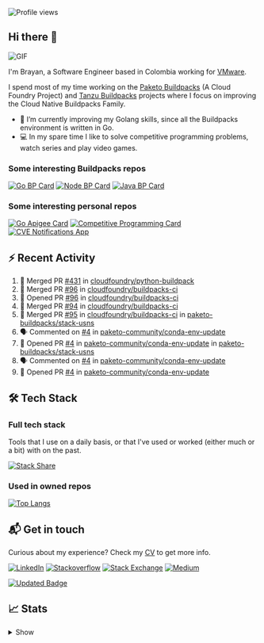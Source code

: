 ![Profile views](https://gpvc.arturio.dev/brayanhenao)

## Hi there 👋

<img alt="GIF" src="https://i.pinimg.com/originals/e4/26/70/e426702edf874b181aced1e2fa5c6cde.gif" />  


I'm Brayan, a Software Engineer based in Colombia working for [VMware](https://www.vmware.com/).

I spend most of my time working on the [Paketo Buildpacks](https://paketo.io/) (A Cloud Foundry Project)
and [Tanzu Buildpacks](https://tanzu.vmware.com/components/buildpacks) projects where I focus on improving the Cloud
Native Buildpacks Family.

- 🌱 I’m currently improving my Golang skills, since all the Buildpacks environment is written in Go.
- 💻 In my spare time I like to solve competitive programming problems, watch series and play video games.

### Some interesting Buildpacks repos

[![Go BP Card](https://github-readme-stats.vercel.app/api/pin/?username=paketo-buildpacks&repo=go&show_owner=true)](https://github.com/paketo-buildpacks/go)
[![Node BP Card](https://github-readme-stats.vercel.app/api/pin/?username=paketo-buildpacks&repo=nodejs&show_owner=true)](https://github.com/paketo-buildpacks/nodejs)
[![Java BP Card](https://github-readme-stats.vercel.app/api/pin/?username=paketo-buildpacks&repo=java&show_owner=true)](https://github.com/paketo-buildpacks/java)

### Some interesting personal repos

[![Go Apigee Card](https://github-readme-stats.vercel.app/api/pin/?username=brayanhenao&repo=go-apigee-edge)](https://github.com/brayanhenao/go-apigee-edge)
[![Competitive Programming Card](https://github-readme-stats.vercel.app/api/pin/?username=brayanhenao&repo=competitive-programming)](https://github.com/brayanhenao/competitive-programming)
[![CVE Notifications App](https://github-readme-stats.vercel.app/api/pin/?username=brayanhenao&repo=cve-notifications-app)](https://github.com/brayanhenao/cve-notifications-app)

## ⚡️ Recent Activity

<!--START_SECTION:activity-->

1. 🎉 Merged PR [#431](https://github.com/cloudfoundry/python-buildpack/pull/431) in [cloudfoundry/python-buildpack](https://github.com/cloudfoundry/python-buildpack)
2. 🎉 Merged PR [#96](https://github.com/cloudfoundry/buildpacks-ci/pull/96) in [cloudfoundry/buildpacks-ci](https://github.com/cloudfoundry/buildpacks-ci)
3. 💪 Opened PR [#96](https://github.com/cloudfoundry/buildpacks-ci/pull/96) in [cloudfoundry/buildpacks-ci](https://github.com/cloudfoundry/buildpacks-ci)
4. 🎉 Merged PR [#94](https://github.com/cloudfoundry/buildpacks-ci/pull/94) in [cloudfoundry/buildpacks-ci](https://github.com/cloudfoundry/buildpacks-ci)
5. 🎉 Merged PR [#95](https://github.com/cloudfoundry/buildpacks-ci/pull/95) in [cloudfoundry/buildpacks-ci](https://github.com/cloudfoundry/buildpacks-ci)
   in [paketo-buildpacks/stack-usns](https://github.com/paketo-buildpacks/stack-usns)
4. 🗣 Commented on [#4](https://github.com/paketo-community/conda-env-update/issues/4)
   in [paketo-community/conda-env-update](https://github.com/paketo-community/conda-env-update)
5. 💪 Opened PR [#4](https://github.com/paketo-community/conda-env-update/pull/4)
   in [paketo-community/conda-env-update](https://github.com/paketo-community/conda-env-update)
   in [paketo-buildpacks/stack-usns](https://github.com/paketo-buildpacks/stack-usns)
4. 🗣 Commented on [#4](https://github.com/paketo-community/conda-env-update/issues/4)
   in [paketo-community/conda-env-update](https://github.com/paketo-community/conda-env-update)
5. 💪 Opened PR [#4](https://github.com/paketo-community/conda-env-update/pull/4)
   in [paketo-community/conda-env-update](https://github.com/paketo-community/conda-env-update)

<!--END_SECTION:activity-->

## 🛠 Tech Stack

### Full tech stack

Tools that I use on a daily basis, or that I've used or worked (either much or a bit) with on the past.

[![Stack Share](https://img.shields.io/badge/Stack%20Share-0690FA.svg?&style=for-the-badge&logo=stackshare&logoColor=white)](https://stackshare.io/bhenao6/mystack)

### Used in owned repos

[![Top Langs](https://github-readme-stats.vercel.app/api/top-langs/?username=brayanhenao&layout=compact&langs_count=10)](https://github.com/anuraghazra/github-readme-stats)

## 📬 Get in touch

Curious about my experience? Check my [CV](resources/Brayan%20Henao%20CV.pdf) to get more info.

[![LinkedIn](https://img.shields.io/badge/linkedin-%230077B5.svg?&style=for-the-badge&logo=linkedin&logoColor=white)](https://www.linkedin.com/in/bhenao6/)
[![Stackoverflow](https://img.shields.io/badge/-F58025.svg?&style=for-the-badge&logo=stackoverflow&logoColor=white)](https://stackoverflow.com/users/5371842/brayan-henao)
[![Stack Exchange](https://img.shields.io/badge/-1E5397.svg?&style=for-the-badge&logo=stackexchange)](https://stackexchange.com/users/7008058/brayan-henao)
[![Medium](https://img.shields.io/badge/medium-%2312100E.svg?&style=for-the-badge&logo=medium&logoColor=white)](https://medium.com/@bhenao6)

[![Updated Badge](https://badges.pufler.dev/updated/brayanhenao/brayanhenao)](https://badges.pufler.dev)

## 📈 Stats

<details>
  <summary>Show</summary>

[![Brayan's github stats](https://github-readme-stats.vercel.app/api?username=brayanhenao&count_private=true&show_icons=true&theme=vue-dark)](https://github.com/anuraghazra/github-readme-stats)

<!--START_SECTION:waka-->
![Code Time](http://img.shields.io/badge/Code%20Time-97%20hrs%2021%20mins-blue)

![Lines of code](https://img.shields.io/badge/From%20Hello%20World%20I%27ve%20Written-297%20Thousand%20lines%20of%20code-blue)

**🐱 My GitHub Data** 

> 🏆 623 Contributions in the Year 2021
 > 
> 📦 89.6 kB Used in GitHub's Storage 
 > 
> 💼 Opted to Hire
 > 
> 📜 55 Public Repositories 
 > 
> 🔑 16 Private Repositories  
 > 
**I'm an Early 🐤** 

```text
🌞 Morning    90 commits     ███████░░░░░░░░░░░░░░░░░░   28.3% 
🌆 Daytime    201 commits    ███████████████░░░░░░░░░░   63.21% 
🌃 Evening    14 commits     █░░░░░░░░░░░░░░░░░░░░░░░░   4.4% 
🌙 Night      13 commits     █░░░░░░░░░░░░░░░░░░░░░░░░   4.09%

```
📅 **I'm Most Productive on Tuesday** 

```text
Monday       69 commits     █████░░░░░░░░░░░░░░░░░░░░   21.7% 
Tuesday      94 commits     ███████░░░░░░░░░░░░░░░░░░   29.56% 
Wednesday    59 commits     ████░░░░░░░░░░░░░░░░░░░░░   18.55% 
Thursday     49 commits     ███░░░░░░░░░░░░░░░░░░░░░░   15.41% 
Friday       40 commits     ███░░░░░░░░░░░░░░░░░░░░░░   12.58% 
Saturday     5 commits      ░░░░░░░░░░░░░░░░░░░░░░░░░   1.57% 
Sunday       2 commits      ░░░░░░░░░░░░░░░░░░░░░░░░░   0.63%

```


📊 **This Week I Spent My Time On** 

```text
⌚︎ Time Zone: America/Bogota

💬 Programming Languages: 
sh                       3 hrs 36 mins       █████████████████████████   100.0%

🔥 Editors: 
Zsh                      3 hrs 36 mins       █████████████████████████   100.0%

💻 Operating System: 
Mac                      3 hrs 36 mins       █████████████████████████   100.0%

```

**I Mostly Code in Java** 

```text
Java                     12 repos            ██████░░░░░░░░░░░░░░░░░░░   26.67% 
Go                       11 repos            ██████░░░░░░░░░░░░░░░░░░░   24.44% 
JavaScript               7 repos             ████░░░░░░░░░░░░░░░░░░░░░   15.56% 
TypeScript               5 repos             ██░░░░░░░░░░░░░░░░░░░░░░░   11.11% 
Shell                    3 repos             █░░░░░░░░░░░░░░░░░░░░░░░░   6.67%

```



 Last Updated on 07/12/2021
<!--END_SECTION:waka-->
</details>
